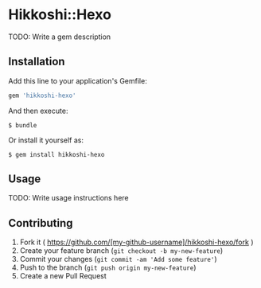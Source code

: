 # Hikkoshi::Hexo

TODO: Write a gem description

## Installation

Add this line to your application's Gemfile:

```ruby
gem 'hikkoshi-hexo'
```

And then execute:

    $ bundle

Or install it yourself as:

    $ gem install hikkoshi-hexo

## Usage

TODO: Write usage instructions here

## Contributing

1. Fork it ( https://github.com/[my-github-username]/hikkoshi-hexo/fork )
2. Create your feature branch (`git checkout -b my-new-feature`)
3. Commit your changes (`git commit -am 'Add some feature'`)
4. Push to the branch (`git push origin my-new-feature`)
5. Create a new Pull Request
